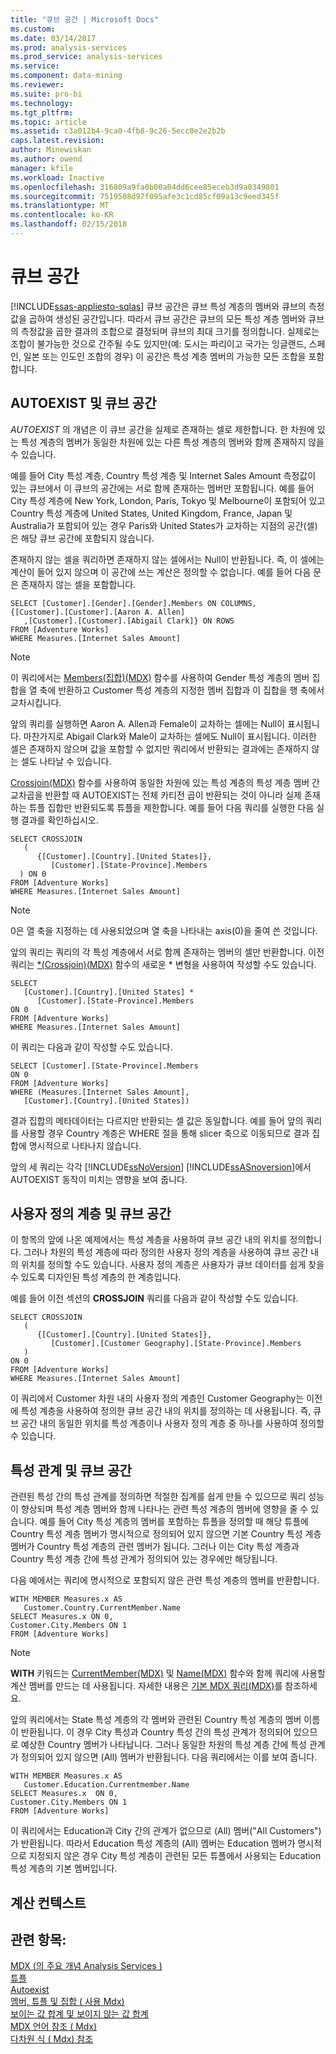 ```yaml
---
title: "큐브 공간 | Microsoft Docs"
ms.custom: 
ms.date: 03/14/2017
ms.prod: analysis-services
ms.prod_service: analysis-services
ms.service: 
ms.component: data-mining
ms.reviewer: 
ms.suite: pro-bi
ms.technology: 
ms.tgt_pltfrm: 
ms.topic: article
ms.assetid: c3a012b4-9ca0-4fb8-9c26-5ecc0e2e2b2b
caps.latest.revision: 
author: Minewiskan
ms.author: owend
manager: kfile
ms.workload: Inactive
ms.openlocfilehash: 316809a9fa0b00a04dd6cee85eceb3d9a0349801
ms.sourcegitcommit: 7519508d97f095afe3c1cd85cf09a13c9eed345f
ms.translationtype: MT
ms.contentlocale: ko-KR
ms.lasthandoff: 02/15/2018
---
```

# <a name="cube-space"></a>큐브 공간
[!INCLUDE[ssas-appliesto-sqlas](../../../includes/ssas-appliesto-sqlas.md)]
큐브 공간은 큐브 특성 계층의 멤버와 큐브의 측정값을 곱하여 생성된 공간입니다. 따라서 큐브 공간은 큐브의 모든 특성 계층 멤버와 큐브의 측정값을 곱한 결과의 조합으로 결정되며 큐브의 최대 크기를 정의합니다. 실제로는 조합이 불가능한 것으로 간주될 수도 있지만(예: 도시는 파리이고 국가는 잉글랜드, 스페인, 일본 또는 인도인 조합의 경우) 이 공간은 특성 계층 멤버의 가능한 모든 조합을 포함합니다.  
  
## <a name="autoexists-and-cube-space"></a>AUTOEXIST 및 큐브 공간  
 *AUTOEXIST* 의 개념은 이 큐브 공간을 실제로 존재하는 셀로 제한합니다. 한 차원에 있는 특성 계층의 멤버가 동일한 차원에 있는 다른 특성 계층의 멤버와 함께 존재하지 않을 수 있습니다.  
  
 예를 들어 City 특성 계층, Country 특성 계층 및 Internet Sales Amount 측정값이 있는 큐브에서 이 큐브의 공간에는 서로 함께 존재하는 멤버만 포함됩니다. 예를 들어 City 특성 계층에 New York, London, Paris, Tokyo 및 Melbourne이 포함되어 있고 Country 특성 계층에 United States, United Kingdom, France, Japan 및 Australia가 포함되어 있는 경우 Paris와 United States가 교차하는 지점의 공간(셀)은 해당 큐브 공간에 포함되지 않습니다.  
  
 존재하지 않는 셀을 쿼리하면 존재하지 않는 셀에서는 Null이 반환됩니다. 즉, 이 셀에는 계산이 들어 있지 않으며 이 공간에 쓰는 계산은 정의할 수 없습니다. 예를 들어 다음 문은 존재하지 않는 셀을 포함합니다.  
  
```  
SELECT [Customer].[Gender].[Gender].Members ON COLUMNS,  
{[Customer].[Customer].[Aaron A. Allen]  
   ,[Customer].[Customer].[Abigail Clark]} ON ROWS   
FROM [Adventure Works]  
WHERE Measures.[Internet Sales Amount]  
```  
  
> [!NOTE]  
>  이 쿼리에서는 [Members(집합)(MDX)](../../../mdx/members-set-mdx.md) 함수를 사용하여 Gender 특성 계층의 멤버 집합을 열 축에 반환하고 Customer 특성 계층의 지정한 멤버 집합과 이 집합을 행 축에서 교차시킵니다.  
  
 앞의 쿼리를 실행하면 Aaron A. Allen과 Female이 교차하는 셀에는 Null이 표시됩니다. 마찬가지로 Abigail Clark와 Male이 교차하는 셀에도 Null이 표시됩니다. 이러한 셀은 존재하지 않으며 값을 포함할 수 없지만 쿼리에서 반환되는 결과에는 존재하지 않는 셀도 나타날 수 있습니다.  
  
 [Crossjoin(MDX)](../../../mdx/crossjoin-mdx.md) 함수를 사용하여 동일한 차원에 있는 특성 계층의 특성 계층 멤버 간 교차곱을 반환할 때 AUTOEXIST는 전체 카티전 곱이 반환되는 것이 아니라 실제 존재하는 튜플 집합만 반환되도록 튜플을 제한합니다. 예를 들어 다음 쿼리를 실행한 다음 실행 결과를 확인하십시오.  
  
```  
SELECT CROSSJOIN  
   (  
      {[Customer].[Country].[United States]},  
         [Customer].[State-Province].Members  
  ) ON 0   
FROM [Adventure Works]  
WHERE Measures.[Internet Sales Amount]  
```  
  
> [!NOTE]  
>  0은 열 축을 지정하는 데 사용되었으며 열 축을 나타내는 axis(0)을 줄여 쓴 것입니다.  
  
 앞의 쿼리는 쿼리의 각 특성 계층에서 서로 함께 존재하는 멤버의 셀만 반환합니다. 이전 쿼리는 [*(Crossjoin)(MDX)](../../../mdx/crossjoin-mdx-operator-reference.md) 함수의 새로운 * 변형을 사용하여 작성할 수도 있습니다.  
  
```  
SELECT   
   [Customer].[Country].[United States] *   
      [Customer].[State-Province].Members  
ON 0   
FROM [Adventure Works]  
WHERE Measures.[Internet Sales Amount]  
```  
  
 이 쿼리는 다음과 같이 작성할 수도 있습니다.  
  
```  
SELECT [Customer].[State-Province].Members  
ON 0   
FROM [Adventure Works]  
WHERE (Measures.[Internet Sales Amount],  
   [Customer].[Country].[United States])  
```  
  
 결과 집합의 메타데이터는 다르지만 반환되는 셀 값은 동일합니다. 예를 들어 앞의 쿼리를 사용할 경우 Country 계층은 WHERE 절을 통해 slicer 축으로 이동되므로 결과 집합에 명시적으로 나타나지 않습니다.  
  
 앞의 세 쿼리는 각각 [!INCLUDE[ssNoVersion](../../../includes/ssnoversion-md.md)] [!INCLUDE[ssASnoversion](../../../includes/ssasnoversion-md.md)]에서 AUTOEXIST 동작이 미치는 영향을 보여 줍니다.  
  
## <a name="user-defined-hierarchies-and-cube-space"></a>사용자 정의 계층 및 큐브 공간  
 이 항목의 앞에 나온 예제에서는 특성 계층을 사용하여 큐브 공간 내의 위치를 정의합니다. 그러나 차원의 특성 계층에 따라 정의한 사용자 정의 계층을 사용하여 큐브 공간 내의 위치를 정의할 수도 있습니다. 사용자 정의 계층은 사용자가 큐브 데이터를 쉽게 찾을 수 있도록 디자인된 특성 계층의 한 계층입니다.  
  
 예를 들어 이전 섹션의 **CROSSJOIN** 쿼리를 다음과 같이 작성할 수도 있습니다.  
  
```  
SELECT CROSSJOIN  
   (  
      {[Customer].[Country].[United States]},  
         [Customer].[Customer Geography].[State-Province].Members  
   )   
ON 0   
FROM [Adventure Works]  
WHERE Measures.[Internet Sales Amount]  
```  
  
 이 쿼리에서 Customer 차원 내의 사용자 정의 계층인 Customer Geography는 이전에 특성 계층을 사용하여 정의한 큐브 공간 내의 위치를 정의하는 데 사용됩니다. 즉, 큐브 공간 내의 동일한 위치를 특성 계층이나 사용자 정의 계층 중 하나를 사용하여 정의할 수 있습니다.  
  
##  <a name="AttribRelationships"></a> 특성 관계 및 큐브 공간  
 관련된 특성 간의 특성 관계를 정의하면 적절한 집계를 쉽게 만들 수 있으므로 쿼리 성능이 향상되며 특성 계층 멤버와 함께 나타나는 관련 특성 계층의 멤버에 영향을 줄 수 있습니다. 예를 들어 City 특성 계층의 멤버를 포함하는 튜플을 정의할 때 해당 튜플에 Country 특성 계층 멤버가 명시적으로 정의되어 있지 않으면 기본 Country 특성 계층 멤버가 Country 특성 계층의 관련 멤버가 됩니다. 그러나 이는 City 특성 계층과 Country 특성 계층 간에 특성 관계가 정의되어 있는 경우에만 해당됩니다.  
  
 다음 예에서는 쿼리에 명시적으로 포함되지 않은 관련 특성 계층의 멤버를 반환합니다.  
  
```  
WITH MEMBER Measures.x AS   
   Customer.Country.CurrentMember.Name  
SELECT Measures.x ON 0,  
Customer.City.Members ON 1  
FROM [Adventure Works]  
```  
  
> [!NOTE]  
>  **WITH** 키워드는 [CurrentMember(MDX)](../../../mdx/currentmember-mdx.md) 및 [Name(MDX)](../../../mdx/name-mdx.md) 함수와 함께 쿼리에 사용할 계산 멤버를 만드는 데 사용됩니다. 자세한 내용은 [기본 MDX 쿼리&#40;MDX&#41;](../../../analysis-services/multidimensional-models/mdx/mdx-query-the-basic-query.md)를 참조하세요.  
  
 앞의 쿼리에서는 State 특성 계층의 각 멤버와 관련된 Country 특성 계층의 멤버 이름이 반환됩니다. 이 경우 City 특성과 Country 특성 간의 특성 관계가 정의되어 있으므로 예상한 Country 멤버가 나타납니다. 그러나 동일한 차원의 특성 계층 간에 특성 관계가 정의되어 있지 않으면 (All) 멤버가 반환됩니다. 다음 쿼리에서는 이를 보여 줍니다.  
  
```  
WITH MEMBER Measures.x AS   
   Customer.Education.Currentmember.Name  
SELECT Measures.x  ON 0,   
Customer.City.Members ON 1  
FROM [Adventure Works]  
```  
  
 이 쿼리에서는 Education과 City 간의 관계가 없으므로 (All) 멤버("All Customers")가 반환됩니다. 따라서 Education 특성 계층의 (All) 멤버는 Education 멤버가 명시적으로 지정되지 않은 경우 City 특성 계층이 관련된 모든 튜플에서 사용되는 Education 특성 계층의 기본 멤버입니다.  
  
## <a name="calculation-context"></a>계산 컨텍스트  
  
## <a name="see-also"></a>관련 항목:  
 [MDX &#40;의 주요 개념 Analysis Services &#41;](../../../analysis-services/multidimensional-models/mdx/key-concepts-in-mdx-analysis-services.md)   
 [튜플](../../../analysis-services/multidimensional-models/mdx/tuples.md)   
 [Autoexist](../../../analysis-services/multidimensional-models/mdx/autoexists.md)   
 [멤버, 튜플 및 집합 &#40; 사용 Mdx&#41;](../../../analysis-services/multidimensional-models/mdx/working-with-members-tuples-and-sets-mdx.md)   
 [보이는 값 합계 및 보이지 않는 값 합계](../../../analysis-services/multidimensional-models/mdx/visual-totals-and-non-visual-totals.md)   
 [MDX 언어 참조 &#40; Mdx&#41;](../../../mdx/mdx-language-reference-mdx.md)   
 [다차원 식 &#40; Mdx&#41; 참조](../../../mdx/multidimensional-expressions-mdx-reference.md)  
  
  
